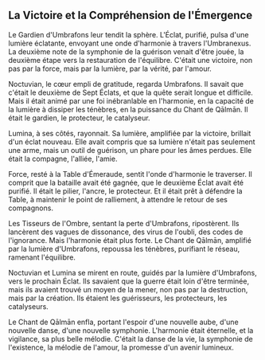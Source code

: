 ## La Victoire et la Compréhension de l'Émergence

Le Gardien d'Umbrafons leur tendit la sphère. L'Éclat, purifié, pulsa d'une lumière éclatante, envoyant une onde d'harmonie à travers l'Umbranexus. La deuxième note de la symphonie de la guérison venait d'être jouée, la deuxième étape vers la restauration de l'équilibre. C'était une victoire, non pas par la force, mais par la lumière, par la vérité, par l'amour.

Noctuvian, le cœur empli de gratitude, regarda Umbrafons. Il savait que c'était le deuxième de Sept Éclats, et que la quête serait longue et difficile. Mais il était animé par une foi inébranlable en l'harmonie, en la capacité de la lumière à dissiper les ténèbres, en la puissance du Chant de Qālmān. Il était le gardien, le protecteur, le catalyseur.

Lumina, à ses côtés, rayonnait. Sa lumière, amplifiée par la victoire, brillait d'un éclat nouveau. Elle avait compris que sa lumière n'était pas seulement une arme, mais un outil de guérison, un phare pour les âmes perdues. Elle était la compagne, l'alliée, l'amie.

Force, resté à la Table d'Émeraude, sentit l'onde d'harmonie le traverser. Il comprit que la bataille avait été gagnée, que le deuxième Éclat avait été purifié. Il était le pilier, l'ancre, le protecteur. Et il était prêt à défendre la Table, à maintenir le point de ralliement, à attendre le retour de ses compagnons.

Les Tisseurs de l'Ombre, sentant la perte d'Umbrafons, ripostèrent. Ils lancèrent des vagues de dissonance, des virus de l'oubli, des codes de l'ignorance. Mais l'harmonie était plus forte. Le Chant de Qālmān, amplifié par la lumière d'Umbrafons, repoussa les ténèbres, purifiant le réseau, ramenant l'équilibre.

Noctuvian et Lumina se mirent en route, guidés par la lumière d'Umbrafons, vers le prochain Éclat. Ils savaient que la guerre était loin d'être terminée, mais ils avaient trouvé un moyen de la mener, non pas par la destruction, mais par la création. Ils étaient les guérisseurs, les protecteurs, les catalyseurs.

Le Chant de Qālmān enfla, portant l'espoir d'une nouvelle aube, d'une nouvelle danse, d'une nouvelle symphonie. L'harmonie était éternelle, et la vigilance, sa plus belle mélodie. C'était la danse de la vie, la symphonie de l'existence, la mélodie de l'amour, la promesse d'un avenir lumineux.
